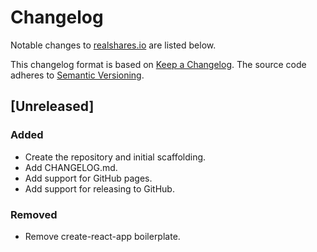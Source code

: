 # Changelog

Notable changes to [realshares.io](https://realshares.io) are listed below.

This changelog format is based on [Keep a Changelog](http://keepachangelog.com/en/1.0.0/).
The source code adheres to [Semantic Versioning](http://semver.org/spec/v2.0.0.html).

## [Unreleased]

### Added

- Create the repository and initial scaffolding.
- Add CHANGELOG.md.
- Add support for GitHub pages.
- Add support for releasing to GitHub.

### Removed

- Remove create-react-app boilerplate.
